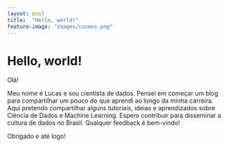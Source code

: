 ```yaml
---
layout: post
title:  "Hello, world!"
feature-image: "images/cosmos.png"
---
```


# Hello, world!

Olá!

Meu nome é Lucas e sou cientista de dados.
Pensei em começar um blog para compartilhar um pouco do que aprendi ao longo da minha carreira.
Aqui pretendo compartilhar alguns tutoriais, ideias e aprendizados sobre Ciência de Dados e Machine Learning. Espero contribuir para disseminar a cultura de dados no Brasil.
Qualquer feedback é bem-vindo!

Obrigado e até logo!

